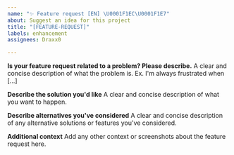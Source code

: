 ```yaml
---
name: "✨ Feature request [EN] \U0001F1EC\U0001F1E7"
about: Suggest an idea for this project
title: "[FEATURE-REQUEST]"
labels: enhancement
assignees: Draxx0

---
```


**Is your feature request related to a problem? Please describe.**
A clear and concise description of what the problem is. Ex. I'm always frustrated when [...]

**Describe the solution you'd like**
A clear and concise description of what you want to happen.

**Describe alternatives you've considered**
A clear and concise description of any alternative solutions or features you've considered.

**Additional context**
Add any other context or screenshots about the feature request here.
